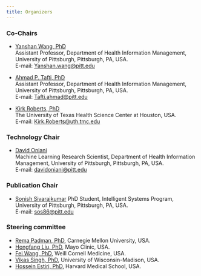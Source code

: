 ```yaml
---
title: Organizers
---
```


### Co-Chairs

- [Yanshan Wang, PhD][drwang]  
  Assistant Professor, Department of Health Information Management, University of Pittsburgh, Pittsburgh, PA, USA.  
  E-mail: <Yanshan.wang@pitt.edu>

- [Ahmad P. Tafti, PhD][drtafti]  
  Assistant Professor, Department of Health Information Management, University of Pittsburgh, Pittsburgh, PA, USA.  
  E-mail: <Tafti.ahmad@pitt.edu>

- [Kirk Roberts, PhD][drroberts]  
  The University of Texas Health Science Center at Houston, USA.  
  E-mail: <Kirk.Roberts@uth.tmc.edu>

### Technology Chair

- [David Oniani][david]  
  Machine Learning Research Scientist, Department of Health Information Management, University of Pittsburgh, Pittsburgh, PA, USA.  
  E-mail: <davidoniani@pitt.edu>

### Publication Chair

- [Sonish Sivarajkumar][sonish]
  PhD Student, Intelligent Systems Program, University of Pittsburgh, Pittsburgh, PA, USA.  
  E-mail: <sos86@pitt.edu>

### Steering committee

- [Rema Padman, PhD][drpadman], Carnegie Mellon University, USA.
- [Hongfang Liu, PhD][drliu], Mayo Clinic, USA.
- [Fei Wang, PhD][drfeiwang], Weill Cornell Medicine, USA.
- [Vikas Singh, PhD][drsingh], University of Wisconsin-Madison, USA.
- [Hossein Estiri, PhD][drestiri], Harvard Medical School, USA.

[drwang]: https://www.shrs.pitt.edu/people/yanshan-wang
[drtafti]: https://aptafti.github.io/
[drroberts]: https://sbmi.uth.edu/faculty-and-staff/kirk-roberts.htm
[david]: https://www.davidoniani.com/
[sonish]: https://www.isp.pitt.edu/people/sonish-sivarajkumar
[drpadman]: https://www.heinz.cmu.edu/faculty-research/profiles/padman-rema/
[drliu]: https://www.mayo.edu/research/faculty/liu-hongfang-ph-d/bio-00055092
[drfeiwang]: https://weill.cornell.edu/faculty-highlight/fei-wang-phd
[drsingh]: https://www.biostat.wisc.edu/~vsingh/
[drestiri]: https://www.hsph.harvard.edu/population-development/people/hossein-estiri-phd/
